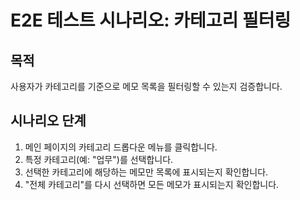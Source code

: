 # E2E 테스트 시나리오: 카테고리 필터링

## 목적

사용자가 카테고리를 기준으로 메모 목록을 필터링할 수 있는지 검증합니다.

## 시나리오 단계

1. 메인 페이지의 카테고리 드롭다운 메뉴를 클릭합니다.
2. 특정 카테고리(예: "업무")를 선택합니다.
3. 선택한 카테고리에 해당하는 메모만 목록에 표시되는지 확인합니다.
4. "전체 카테고리"를 다시 선택하면 모든 메모가 표시되는지 확인합니다.
